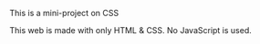 <p>This is a mini-project on CSS</p>
<p>This web is made with only HTML & CSS. No JavaScript is used.</p>